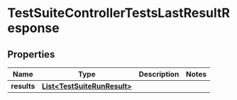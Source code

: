 

# TestSuiteControllerTestsLastResultResponse


## Properties

| Name | Type | Description | Notes |
|------------ | ------------- | ------------- | -------------|
|**results** | [**List&lt;TestSuiteRunResult&gt;**](TestSuiteRunResult.md) |  |  |



